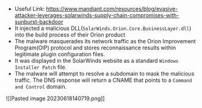 - Useful Link: https://www.mandiant.com/resources/blog/evasive-attacker-leverages-solarwinds-supply-chain-compromises-with-sunburst-backdoor
- It injected a malicious DLL(`SolarWinds.Orion.Core.BusinessLayer.dll`) into the build process of their Orion product
- The malware masquerades its network traffic as the Orion Improvement Program(OIP) protocol and stores reconnaissance results within  legitimate plugin configuration files.
- It was displayed in the SolarWinds website as a standard `Windows Installer Patch` file.
- The malware will attempt to resolve a subdomain to mask the malicious traffic. The DNS response will return a CNAME that points to a `Command and Control` domain.

![[Pasted image 20230618140719.png]]
